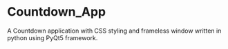 # Countdown_App
A Countdown application with CSS styling and frameless window written in python using PyQt5 framework. 
